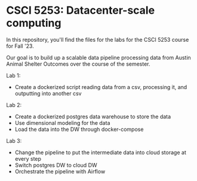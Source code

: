 # CSCI 5253: Datacenter-scale computing

In this repository, you'll find the files for the labs for the CSCI 5253 course for Fall '23.

Our goal is to build up a scalable data pipeline processing data from Austin Animal Shelter Outcomes over the course of the semester.

Lab 1:
- Create a dockerized script reading data from a csv, processing it, and outputting into another csv

Lab 2:
- Create a dockerized postgres data warehouse to store the data
- Use dimensional modeling for the data
- Load the data into the DW through docker-compose

Lab 3:
- Change the pipeline to put the intermediate data into cloud storage at every step
- Switch postgres DW to cloud DW
- Orchestrate the pipeline with Airflow
